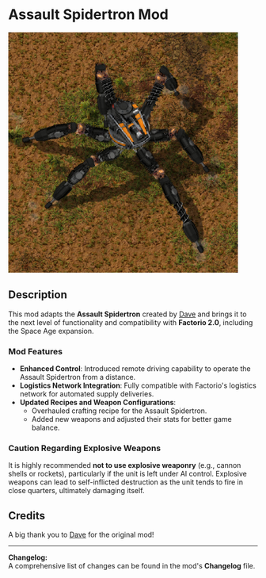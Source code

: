 # Assault Spidertron Mod

![Assault Spidertron](https://github.com/DiabloPower/assault_spidertron/raw/main/assault_spidertron_V2/graphics/screenshots/Screenshot_AS.png)

## Description

This mod adapts the **Assault Spidertron** created by [Dave](https://mods.factorio.com/user/Dave-1993_) and brings it to the next level of functionality and compatibility with **Factorio 2.0**, including the Space Age expansion.  

### **Mod Features**
- **Enhanced Control**: Introduced remote driving capability to operate the Assault Spidertron from a distance.  
- **Logistics Network Integration**: Fully compatible with Factorio's logistics network for automated supply deliveries.  
- **Updated Recipes and Weapon Configurations**:  
  - Overhauled crafting recipe for the Assault Spidertron.  
  - Added new weapons and adjusted their stats for better game balance.  

### **Caution Regarding Explosive Weapons**
It is highly recommended **not to use explosive weaponry** (e.g., cannon shells or rockets), particularly if the unit is left under AI control. Explosive weapons can lead to self-inflicted destruction as the unit tends to fire in close quarters, ultimately damaging itself.

## Credits
A big thank you to [Dave](https://mods.factorio.com/user/Dave-1993_) for the original mod!

---

**Changelog:**  
A comprehensive list of changes can be found in the mod's **Changelog** file.
